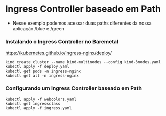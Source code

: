 # Ingress Controller baseado em Path

- Nesse exemplo podemos acessar duas paths diferentes da nossa aplicação /blue e /green

### Instalando o Ingress Controller no Baremetal

   https://kubernetes.github.io/ingress-nginx/deploy/
     
    kind create cluster --name kind-multinodes --config kind-3nodes.yaml
    kubectl apply -f deploy.yaml
    kubectl get pods -n ingress-nginx
    kubectl get all -n ingress-nginx

### Configurando um Ingress Controller baseado em Path

    kubectl apply -f webcolors.yaml
    kubectl get ingressclass 
    kubectl apply -f ingress.yaml